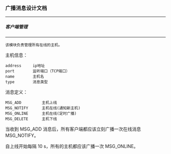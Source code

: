 
### 广播消息设计文档
----------------

##### 客户端管理
------------------

	该模块负责管理所有在线的主机。

主机信息：
	
	address		ip地址
	port		监听端口（TCP端口）
	name		主机名
	type		消息类型

消息定义：
	
	MSG_ADD			主机上线
	MSG_NOTIFY		主机在线(通知新主机)
	MSG_ONLINE		主机在线(定时广播)
	MSG_DELETE		主机下线

当收到 MSG_ADD 消息后，所有客户端都应该立刻广播一次在线消息 MSG_NOTIFY。

自上线开始每隔 10 s，所有的主机都应该广播一次 MSG_ONLINE。


    